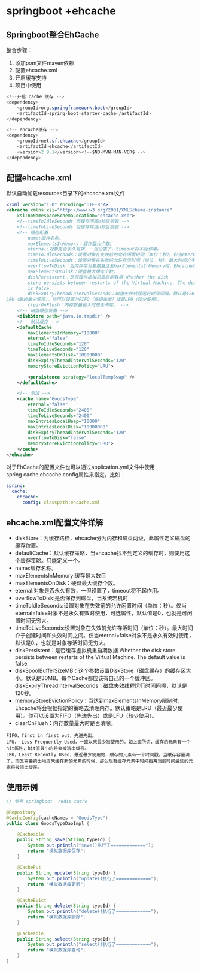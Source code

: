 # springboot +ehcache

## Springboot整合EhCache

整合步骤：

1. 添加pom文件maven依赖
2. 配置ehcache.xml
3. 开启缓存支持
4. 项目中使用

```java
<!--开启 cache 缓存 -->
<dependency>
    <groupId>org.springframework.boot</groupId>
    <artifactId>spring-boot-starter-cache</artifactId>
</dependency>

<!-- ehcache缓存 -->
<dependency>
    <groupId>net.sf.ehcache</groupId>
    <artifactId>ehcache</artifactId>
    <version>2.9.1</version><!--$NO-MVN-MAN-VER$ -->
</dependency>

```

## 配置ehcache.xml

默认自动加载resources目录下的ehcache.xml文件

```xml
<?xml version="1.0" encoding="UTF-8"?>
<ehcache xmlns:xsi="http://www.w3.org/2001/XMLSchema-instance"
    xsi:noNamespaceSchemaLocation="ehcache.xsd">
    <!--timeToIdleSeconds 当缓存闲置n秒后销毁 -->
    <!--timeToLiveSeconds 当缓存存活n秒后销毁 -->
    <!-- 缓存配置 
        name:缓存名称。 
        maxElementsInMemory：缓存最大个数。 
        eternal:对象是否永久有效，一但设置了，timeout将不起作用。 
        timeToIdleSeconds：设置对象在失效前的允许闲置时间（单位：秒）。仅当eternal=false对象不是永久有效时使用，可选属性，默认值是0，也就是可闲置时间无穷大。 
        timeToLiveSeconds：设置对象在失效前允许存活时间（单位：秒）。最大时间介于创建时间和失效时间之间。仅当eternal=false对象不是永久有效时使用，默认是0.，也就是对象存活时间无穷大。 
        overflowToDisk：当内存中对象数量达到maxElementsInMemory时，Ehcache将会对象写到磁盘中。 diskSpoolBufferSizeMB：这个参数设置DiskStore（磁盘缓存）的缓存区大小。默认是30MB。每个Cache都应该有自己的一个缓冲区。 
        maxElementsOnDisk：硬盘最大缓存个数。 
        diskPersistent：是否缓存虚拟机重启期数据 Whether the disk 
        store persists between restarts of the Virtual Machine. The default value 
        is false. 
        diskExpiryThreadIntervalSeconds：磁盘失效线程运行时间间隔，默认是120秒。  memoryStoreEvictionPolicy：当达到maxElementsInMemory限制时，Ehcache将会根据指定的策略去清理内存。默认策略是 
LRU（最近最少使用）。你可以设置为FIFO（先进先出）或是LFU（较少使用）。 
        clearOnFlush：内存数量最大时是否清除。 -->
    <!-- 磁盘缓存位置 -->
    <diskStore path="java.io.tmpdir" />
    <!-- 默认缓存 -->
    <defaultCache 
        maxElementsInMemory="10000" 
        eternal="false"
        timeToIdleSeconds="120" 
        timeToLiveSeconds="120" 
        maxElementsOnDisk="10000000"
        diskExpiryThreadIntervalSeconds="120" 
        memoryStoreEvictionPolicy="LRU">

        <persistence strategy="localTempSwap" />
    </defaultCache>

    <!-- 测试 -->
    <cache name="GoodsType" 
        eternal="false" 
        timeToIdleSeconds="2400"
        timeToLiveSeconds="2400" 
        maxEntriesLocalHeap="10000"
        maxEntriesLocalDisk="10000000" 
        diskExpiryThreadIntervalSeconds="120"
        overflowToDisk="false" 
        memoryStoreEvictionPolicy="LRU">
    </cache>
</ehcache>

```



对于EhCache的配置文件也可以通过application.yml文件中使用spring.cache.ehcache.config属性来指定，比如：

```yml
spring:
  cache:
    ehcache:
      config: classpath:ehcache.xml
```



## ehcache.xml配置文件详解

* diskStore：为缓存路径，ehcache分为内存和磁盘两级，此属性定义磁盘的缓存位置。
* defaultCache：默认缓存策略，当ehcache找不到定义的缓存时，则使用这个缓存策略。只能定义一个。
* name:缓存名称。
* maxElementsInMemory:缓存最大数目
* maxElementsOnDisk：硬盘最大缓存个数。
* eternal:对象是否永久有效，一但设置了，timeout将不起作用。
* overflowToDisk:是否保存到磁盘，当系统宕机时
* timeToIdleSeconds:设置对象在失效前的允许闲置时间（单位：秒）。仅当eternal=false对象不是永久有效时使用，可选属性，默认值是0，也就是可闲置时间无穷大。
* timeToLiveSeconds:设置对象在失效前允许存活时间（单位：秒）。最大时间介于创建时间和失效时间之间。仅当eternal=false对象不是永久有效时使用，默认是0.，也就是对象存活时间无穷大。
* diskPersistent：是否缓存虚拟机重启期数据 Whether the disk store persists between restarts of the Virtual Machine. The default value is false.
* diskSpoolBufferSizeMB：这个参数设置DiskStore（磁盘缓存）的缓存区大小。默认是30MB。每个Cache都应该有自己的一个缓冲区。
  diskExpiryThreadIntervalSeconds：磁盘失效线程运行时间间隔，默认是120秒。
* memoryStoreEvictionPolicy：当达到maxElementsInMemory限制时，Ehcache将会根据指定的策略去清理内存。默认策略是LRU（最近最少使用）。你可以设置为FIFO（先进先出）或是LFU（较少使用）。
* clearOnFlush：内存数量最大时是否清除。

```
FIFO，first in first out，先进先出。 
LFU， Less Frequently Used，一直以来最少被使用的。如上面所讲，缓存的元素有一个hit属性，hit值最小的将会被清出缓存。 
LRU，Least Recently Used，最近最少使用的，缓存的元素有一个时间戳，当缓存容量满了，而又需要腾出地方来缓存新的元素的时候，那么现有缓存元素中时间戳离当前时间最远的元素将被清出缓存。

```

## 使用示例

```java
// 参考 springboot  redis cache

@Repository
@CacheConfig(cacheNames = "GoodsType")
public class GoodsTypeDaoImpl {

    @Cacheable
    public String save(String typeId) {
        System.out.println("save()执行了=============");
        return "模拟数据库保存";
    }

    @CachePut
    public String update(String typeId) {
        System.out.println("update()执行了=============");
        return "模拟数据库更新";
    }

    @CacheEvict
    public String delete(String typeId) {
        System.out.println("delete()执行了=============");
        return "模拟数据库删除";
    }

    @Cacheable
    public String select(String typeId) {
        System.out.println("select()执行了=============");
        return "模拟数据库查询";
    }
}
```

